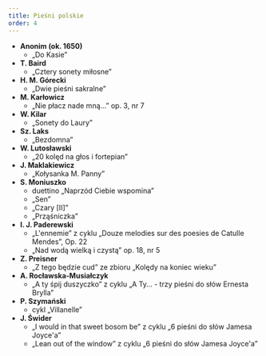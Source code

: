 ```yaml
---
title: Pieśni polskie
order: 4
---
```


- **Anonim (ok. 1650)**
  - „Do Kasie”
- **T. Baird**
  - „Cztery sonety miłosne”
- **H. M. Górecki**
  - „Dwie pieśni sakralne”
- **M. Karłowicz**
  - „Nie płacz nade mną…” op. 3, nr 7
- **W. Kilar**
  - „Sonety do Laury”
- **Sz. Laks**
  - „Bezdomna”
- **W. Lutosławski**
  - „20 kolęd na głos i fortepian”
- **J. Maklakiewicz**
  - „Kołysanka M. Panny”
- **S. Moniuszko**
  - duettino „Naprzód Ciebie wspomina”
  - „Sen”
  - „Czary [II]”
  - „Prząśniczka”
- **I. J. Paderewski**
  - „L'ennemie” z cyklu „Douze melodies sur des poesies de Catulle Mendes”, Op.
    22
  - „Nad wodą wielką i czystą” op. 18, nr 5
- **Z. Preisner**
  - „Z tego będzie cud” ze zbioru „Kolędy na koniec wieku”
- **A. Rocławska-Musiałczyk**
  - „A ty śpij duszyczko” z cyklu „A Ty… - trzy pieśni do słów Ernesta Brylla”
- **P. Szymański**
  - cykl „Villanelle”
- **J. Świder**
  - „I would in that sweet bosom be” z cyklu „6 pieśni do słów Jamesa Joyce'a”
  - „Lean out of the window” z cyklu „6 pieśni do słów Jamesa Joyce'a”

